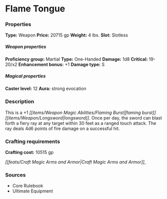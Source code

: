 ﻿---
Title: "Flame Tongue"
Type: "Weapon"
Price: "20715 gp"
Weight: "4 lbs."
Slot: "Slotless"
Proficiency group: "Martial"
Weapon properties Type: "One-Handed"
Damage: "1d8"
Critical: "19-20/x2"
Enhancement bonus: "+1"
Damage type: "S"
Caster level: "12"
Aura: "strong evocation"
Description: |
  "This is a _+1 flaming burst longsword_. Once per day, the sword can blast forth a fiery ray at any target within 30 feet as a ranged touch attack. The ray deals 4d6 points of fire damage on a successful hit."
Crafting cost: "10515 gp"
Sources: "['Core Rulebook', 'Ultimate Equipment']"
---

# Flame Tongue

### Properties

**Type:** Weapon **Price:** 20715 gp **Weight:** 4 lbs. **Slot:** Slotless

##### Weapon properties

**Proficiency group:** Martial **Type:** One-Handed **Damage:** 1d8 **Critical:** 19-20/x2 **Enhancement bonus:** +1 **Damage type:** S

##### Magical properties

**Caster level:** 12 **Aura:** strong evocation

### Description

This is a +1 _[[items/Weapon Magic Abilities/Flaming Burst|flaming burst]]_ _[[items/Weapon/Longsword|longsword]]_. Once per day, the sword can blast forth a fiery ray at any target within 30 feet as a ranged touch attack. The ray deals 4d6 points of fire damage on a successful hit.

### Crafting requirements

**Crafting cost:** 10515 gp

_[[feats/Craft Magic Arms and Armor|Craft Magic Arms and Armor]]_,

### Sources

* Core Rulebook
* Ultimate Equipment